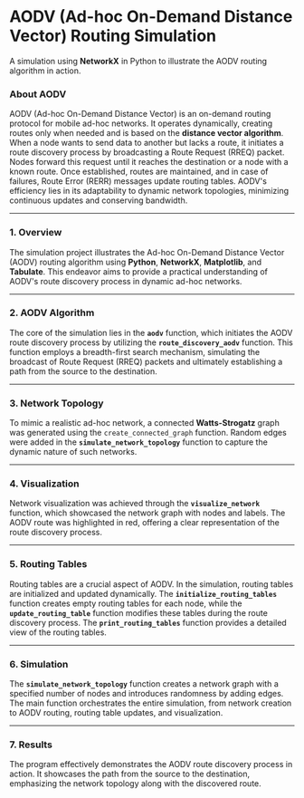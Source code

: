 # AODV (Ad-hoc On-Demand Distance Vector) Routing Simulation

A simulation using **NetworkX** in Python to illustrate the AODV routing algorithm in action.

### **About AODV**

AODV (Ad-hoc On-Demand Distance Vector) is an on-demand routing protocol for mobile ad-hoc networks. It operates dynamically, creating routes only when needed and is based on the **distance vector algorithm**. When a node wants to send data to another but lacks a route, it initiates a route discovery process by broadcasting a Route Request (RREQ) packet. Nodes forward this request until it reaches the destination or a node with a known route. Once established, routes are maintained, and in case of failures, Route Error (RERR) messages update routing tables. AODV's efficiency lies in its adaptability to dynamic network topologies, minimizing continuous updates and conserving bandwidth.

---

### **1. Overview**

The simulation project illustrates the Ad-hoc On-Demand Distance Vector (AODV) routing algorithm using **Python**, **NetworkX**, **Matplotlib**, and **Tabulate**. This endeavor aims to provide a practical understanding of AODV's route discovery process in dynamic ad-hoc networks.

---

### **2. AODV Algorithm**

The core of the simulation lies in the **`aodv`** function, which initiates the AODV route discovery process by utilizing the **`route_discovery_aodv`** function. This function employs a breadth-first search mechanism, simulating the broadcast of Route Request (RREQ) packets and ultimately establishing a path from the source to the destination.

---

### **3. Network Topology**

To mimic a realistic ad-hoc network, a connected **Watts-Strogatz** graph was generated using the `create_connected_graph` function. Random edges were added in the **`simulate_network_topology`** function to capture the dynamic nature of such networks.

---

### **4. Visualization**

Network visualization was achieved through the **`visualize_network`** function, which showcased the network graph with nodes and labels. The AODV route was highlighted in red, offering a clear representation of the route discovery process.

---

### **5. Routing Tables**

Routing tables are a crucial aspect of AODV. In the simulation, routing tables are initialized and updated dynamically. The **`initialize_routing_tables`** function creates empty routing tables for each node, while the **`update_routing_table`** function modifies these tables during the route discovery process. The **`print_routing_tables`** function provides a detailed view of the routing tables.

---

### **6. Simulation**

The **`simulate_network_topology`** function creates a network graph with a specified number of nodes and introduces randomness by adding edges. The main function orchestrates the entire simulation, from network creation to AODV routing, routing table updates, and visualization.

---

### **7. Results**

The program effectively demonstrates the AODV route discovery process in action. It showcases the path from the source to the destination, emphasizing the network topology along with the discovered route.
